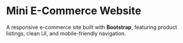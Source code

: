 # Mini E-Commerce Website
A responsive e-commerce site built with **Bootstrap**, featuring product listings, clean UI, and mobile-friendly navigation.
